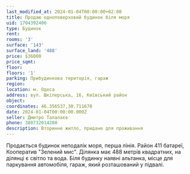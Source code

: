 ```yaml
---
last_modified_at: 2024-01-04T00:00:00+02:00
title: Продаю одноповерховий будинок біля моря
uid: 1704392406
type: Будинок
rent:
rooms: '3'
surface: '143'
surface_land: '488'
price: $36000
price_sqmt:
floor:
floors: '1'
parking: Прибудинкова територія, гараж
region:
location: м. Одеса
address: вул. Шкіперська, 16, Київський район
object:
coordinates: 46.356537,30.711670
date: 2024-01-04T00:00:00.000Z
seller: Дмитро Талалаєв
phone: 380732014280
description: Вторинне житло, придане для проживання
---
```


Продається будинок неподалік моря, перша лінія. Район 411 батареї, Кооператив "Зелений мис". Ділянка має 488 метрів квадратних, на ділянці є світло та вода. Біля будинку наявні альтанка, місце для паркування автомобіля, гараж, який розташований у підвалі.
